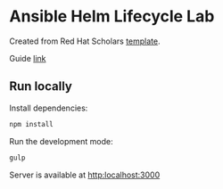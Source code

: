 # Ansible Helm Lifecycle Lab

Created from Red Hat Scholars [template](https://github.com/redhat-scholars/courseware-template).

Guide [link](https://clbartolome.github.io/ansible-helm-lifecycle-guide/ansible-helm-lifecycle/index.html)

## Run locally

Install dependencies:

```sh
npm install
```

Run the development mode:

```sh
gulp
```
 
Server is available at [http:localhost:3000](http:localhost:3000)  
